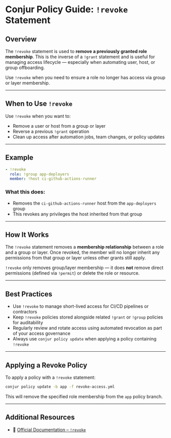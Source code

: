# Conjur Policy Guide: `!revoke` Statement

## Overview

The `!revoke` statement is used to **remove a previously granted role membership**. This is the inverse of a `!grant` statement and is useful for managing access lifecycle — especially when automating user, host, or group offboarding.

Use `!revoke` when you need to ensure a role no longer has access via group or layer membership.

---

## When to Use `!revoke`

Use `!revoke` when you want to:

- Remove a user or host from a group or layer
- Reverse a previous `!grant` operation
- Clean up access after automation jobs, team changes, or policy updates

---

## Example

```yaml
- !revoke
  role: !group app-deployers
  member: !host ci-github-actions-runner
```

### What this does:

- Removes the `ci-github-actions-runner` host from the `app-deployers` group
- This revokes any privileges the host inherited from that group

---

## How It Works

The `!revoke` statement removes a **membership relationship** between a role and a group or layer. Once revoked, the member will no longer inherit any permissions from that group or layer unless other grants still apply.

`!revoke` only removes group/layer membership — it does **not** remove direct permissions (defined via `!permit`) or delete the role or resource.

---

## Best Practices

- Use `!revoke` to manage short-lived access for CI/CD pipelines or contractors
- Keep `!revoke` policies stored alongside related `!grant` or `!group` policies for auditability
- Regularly review and rotate access using automated revocation as part of your access governance
- Always use `conjur policy update` when applying a policy containing `!revoke`

---

## Applying a Revoke Policy

To apply a policy with a `!revoke` statement:

```bash
conjur policy update -b app -f revoke-access.yml
```

This will remove the specified role membership from the `app` policy branch.

---

## Additional Resources

- 📖 [Official Documentation – `!revoke`](https://docs.cyberark.com/conjur-cloud/latest/en/content/operations/policy/statement-ref-revoke.htm)
